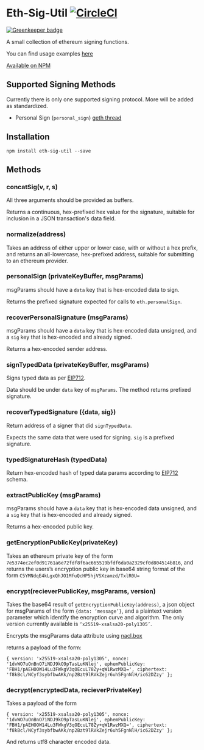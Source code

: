 # Eth-Sig-Util [![CircleCI](https://circleci.com/gh/MetaMask/eth-sig-util.svg?style=svg)](https://circleci.com/gh/MetaMask/eth-sig-util)

[![Greenkeeper badge](https://badges.greenkeeper.io/MetaMask/eth-sig-util.svg)](https://greenkeeper.io/)

A small collection of ethereum signing functions.

You can find usage examples [here](https://github.com/flyswatter/js-eth-personal-sign-examples) 

[Available on NPM](https://www.npmjs.com/package/eth-sig-util)

## Supported Signing Methods

Currently there is only one supported signing protocol. More will be added as standardized. 

- Personal Sign (`personal_sign`) [geth thread](https://github.com/ethereum/go-ethereum/pull/2940)


## Installation

```
npm install eth-sig-util --save
```

## Methods

### concatSig(v, r, s)

All three arguments should be provided as buffers.

Returns a continuous, hex-prefixed hex value for the signature, suitable for inclusion in a JSON transaction's data field.

### normalize(address)

Takes an address of either upper or lower case, with or without a hex prefix, and returns an all-lowercase, hex-prefixed address, suitable for submitting to an ethereum provider.

### personalSign (privateKeyBuffer, msgParams)

msgParams should have a `data` key that is hex-encoded data to sign.

Returns the prefixed signature expected for calls to `eth.personalSign`.

### recoverPersonalSignature (msgParams)

msgParams should have a `data` key that is hex-encoded data unsigned, and a `sig` key that is hex-encoded and already signed.

Returns a hex-encoded sender address.

### signTypedData (privateKeyBuffer, msgParams)

Signs typed data as per [EIP712](https://github.com/ethereum/EIPs/pull/712).

Data should be under `data` key of `msgParams`. The method returns prefixed signature.

### recoverTypedSignature ({data, sig})

Return address of a signer that did `signTypedData`.

Expects the same data that were used for signing. `sig` is a prefixed signature.

### typedSignatureHash (typedData)

Return hex-encoded hash of typed data params according to [EIP712](https://github.com/ethereum/EIPs/pull/712) schema.

### extractPublicKey (msgParams)

msgParams should have a `data` key that is hex-encoded data unsigned, and a `sig` key that is hex-encoded and already signed.

Returns a hex-encoded public key.


### getEncryptionPublicKey(privateKey)

Takes an ethereum private key of the form `7e5374ec2ef0d91761a6e72fdf8f6ac665519bfdf6da0a2329cf0d804514b816`, and returns the users’s encryption public key in base64 string format of the form `C5YMNdqE4kLgxQhJO1MfuQcHP5hjVSXzamzd/TxlR0U=`

### encrypt(recieverPublicKey, msgParams, version)

Takes the base64 result of `getEncryptionPublicKey(address)`, a json object for msgParams of the form `{data: ‘message’}`, and a plaintext version parameter which identify the encryption curve and algorithm. The only version currently available is `‘x25519-xsalsa20-poly1305’`.

Encrypts the msgParams data attribute using [nacl.box](https://tweetnacl.js.org/#/box)

returns a payload of the form: 

`{ version: 'x25519-xsalsa20-poly1305',
nonce: '1dvWO7uOnBnO7iNDJ9kO9pTasLuKNlej',
ephemPublicKey: 'FBH1/pAEHOOW14Lu3FWkgV3qOEcuL78Zy+qW1RwzMXQ=',
ciphertext: 'f8kBcl/NCyf3sybfbwAKk/np2Bzt9lRVkZejr6uh5FgnNlH/ic62DZzy' };`


### decrypt(encryptedData, recieverPrivateKey)
Takes a payload of the form

`{ version: 'x25519-xsalsa20-poly1305',
nonce: '1dvWO7uOnBnO7iNDJ9kO9pTasLuKNlej',
ephemPublicKey: 'FBH1/pAEHOOW14Lu3FWkgV3qOEcuL78Zy+qW1RwzMXQ=',
ciphertext: 'f8kBcl/NCyf3sybfbwAKk/np2Bzt9lRVkZejr6uh5FgnNlH/ic62DZzy' };`

And returns utf8 character encoded data.
